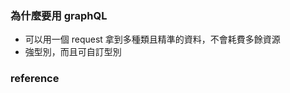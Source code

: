 ### 為什麼要用 graphQL
- 可以用一個 request 拿到多種類且精準的資料，不會耗費多餘資源
- 強型別，而且可自訂型別


### reference
[](https://graphql.org)